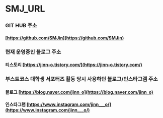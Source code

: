 # SMJ_URL

### GIT HUB 주소
#### [https://github.com/SMJin](https://github.com/SMJin)

### 현재 운영중인 블로그 주소
#### 티스토리 [https://jinn-o.tistory.com/](https://jinn-o.tistory.com/)

### 부스트코스 대학생 서포터즈 활동 당시 사용하던 블로그/인스타그램 주소
#### 블로그 [https://blog.naver.com/jinn_o](https://blog.naver.com/jinn_o)
#### 인스타그램 [https://www.instagram.com/jinn___o/](https://www.instagram.com/jinn___o/)
